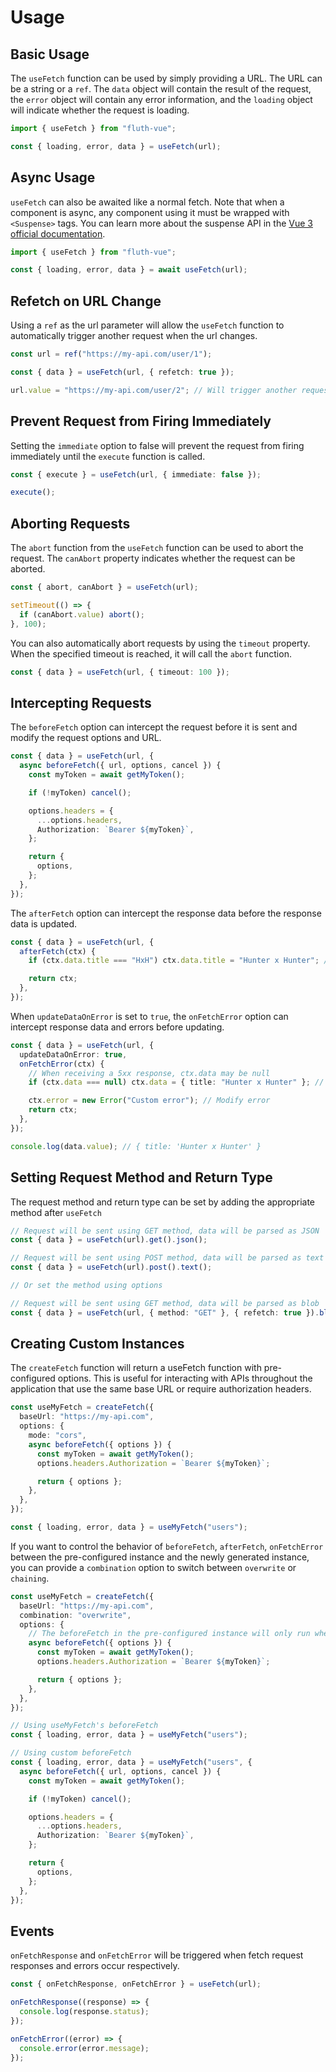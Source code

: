 # Usage

## Basic Usage

The `useFetch` function can be used by simply providing a URL. The URL can be a string or a `ref`. The `data` object will contain the result of the request, the `error` object will contain any error information, and the `loading` object will indicate whether the request is loading.

```ts
import { useFetch } from "fluth-vue";

const { loading, error, data } = useFetch(url);
```

## Async Usage

`useFetch` can also be awaited like a normal fetch. Note that when a component is async, any component using it must be wrapped with `<Suspense>` tags. You can learn more about the suspense API in the [Vue 3 official documentation](https://vuejs.org/guide/built-ins/suspense.html).

```ts
import { useFetch } from "fluth-vue";

const { loading, error, data } = await useFetch(url);
```

## Refetch on URL Change

Using a `ref` as the url parameter will allow the `useFetch` function to automatically trigger another request when the url changes.

```ts
const url = ref("https://my-api.com/user/1");

const { data } = useFetch(url, { refetch: true });

url.value = "https://my-api.com/user/2"; // Will trigger another request
```

## Prevent Request from Firing Immediately

Setting the `immediate` option to false will prevent the request from firing immediately until the `execute` function is called.

```ts
const { execute } = useFetch(url, { immediate: false });

execute();
```

## Aborting Requests

The `abort` function from the `useFetch` function can be used to abort the request. The `canAbort` property indicates whether the request can be aborted.

```ts
const { abort, canAbort } = useFetch(url);

setTimeout(() => {
  if (canAbort.value) abort();
}, 100);
```

You can also automatically abort requests by using the `timeout` property. When the specified timeout is reached, it will call the `abort` function.

```ts
const { data } = useFetch(url, { timeout: 100 });
```

## Intercepting Requests

The `beforeFetch` option can intercept the request before it is sent and modify the request options and URL.

```ts
const { data } = useFetch(url, {
  async beforeFetch({ url, options, cancel }) {
    const myToken = await getMyToken();

    if (!myToken) cancel();

    options.headers = {
      ...options.headers,
      Authorization: `Bearer ${myToken}`,
    };

    return {
      options,
    };
  },
});
```

The `afterFetch` option can intercept the response data before the response data is updated.

```ts
const { data } = useFetch(url, {
  afterFetch(ctx) {
    if (ctx.data.title === "HxH") ctx.data.title = "Hunter x Hunter"; // Modify response data

    return ctx;
  },
});
```

When `updateDataOnError` is set to `true`, the `onFetchError` option can intercept response data and errors before updating.

```ts
const { data } = useFetch(url, {
  updateDataOnError: true,
  onFetchError(ctx) {
    // When receiving a 5xx response, ctx.data may be null
    if (ctx.data === null) ctx.data = { title: "Hunter x Hunter" }; // Modify response data

    ctx.error = new Error("Custom error"); // Modify error
    return ctx;
  },
});

console.log(data.value); // { title: 'Hunter x Hunter' }
```

## Setting Request Method and Return Type

The request method and return type can be set by adding the appropriate method after `useFetch`

```ts
// Request will be sent using GET method, data will be parsed as JSON
const { data } = useFetch(url).get().json();

// Request will be sent using POST method, data will be parsed as text
const { data } = useFetch(url).post().text();

// Or set the method using options

// Request will be sent using GET method, data will be parsed as blob
const { data } = useFetch(url, { method: "GET" }, { refetch: true }).blob();
```

## Creating Custom Instances

The `createFetch` function will return a useFetch function with pre-configured options. This is useful for interacting with APIs throughout the application that use the same base URL or require authorization headers.

```ts
const useMyFetch = createFetch({
  baseUrl: "https://my-api.com",
  options: {
    mode: "cors",
    async beforeFetch({ options }) {
      const myToken = await getMyToken();
      options.headers.Authorization = `Bearer ${myToken}`;

      return { options };
    },
  },
});

const { loading, error, data } = useMyFetch("users");
```

If you want to control the behavior of `beforeFetch`, `afterFetch`, `onFetchError` between the pre-configured instance and the newly generated instance, you can provide a `combination` option to switch between `overwrite` or `chaining`.

```ts
const useMyFetch = createFetch({
  baseUrl: "https://my-api.com",
  combination: "overwrite",
  options: {
    // The beforeFetch in the pre-configured instance will only run when the newly generated instance doesn't pass beforeFetch
    async beforeFetch({ options }) {
      const myToken = await getMyToken();
      options.headers.Authorization = `Bearer ${myToken}`;

      return { options };
    },
  },
});

// Using useMyFetch's beforeFetch
const { loading, error, data } = useMyFetch("users");

// Using custom beforeFetch
const { loading, error, data } = useMyFetch("users", {
  async beforeFetch({ url, options, cancel }) {
    const myToken = await getMyToken();

    if (!myToken) cancel();

    options.headers = {
      ...options.headers,
      Authorization: `Bearer ${myToken}`,
    };

    return {
      options,
    };
  },
});
```

## Events

`onFetchResponse` and `onFetchError` will be triggered when fetch request responses and errors occur respectively.

```ts
const { onFetchResponse, onFetchError } = useFetch(url);

onFetchResponse((response) => {
  console.log(response.status);
});

onFetchError((error) => {
  console.error(error.message);
});
```
